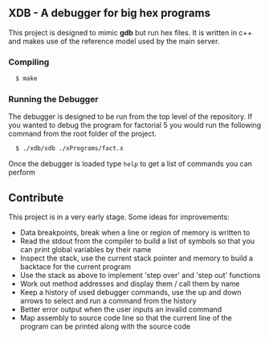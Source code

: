 ## XDB - A debugger for big hex programs
This project is designed to mimic **gdb** but run hex files. It is written in c++ and makes use of the reference model used by the main server.

### Compiling

```bash
  $ make
```

### Running the Debugger

The debugger is designed to be run from the top level of the repository. If you wanted to debug the program for factorial 5 you would run the following command from the root folder of the project.
```bash
  $ ./xdb/xdb ./xPrograms/fact.x
```

Once the debugger is loaded type `help` to get a list of commands you can perform

## Contribute
This project is in a very early stage. Some ideas for improvements:
* Data breakpoints, break when a line or region of memory is written to
* Read the stdout from the compiler to build a list of symbols so that you can print global variables by their name
* Inspect the stack, use the current stack pointer and memory to build a backtace for the current program
* Use the stack as above to implement 'step over' and 'step out' functions
* Work out method addresses and display them / call them by name
* Keep a history of used debugger commands, use the up and down arrows to select and run a command from the history
* Better error output when the user inputs an invalid command
* Map assembly to source code line so that the current line of the program can be printed along with the source code
